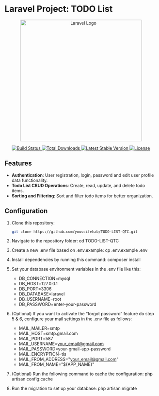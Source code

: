 # Laravel Project: TODO List

<p align="center">
  <a href="https://laravel.com" target="_blank">
    <img src="https://raw.githubusercontent.com/laravel/art/master/logo-lockup/5%20SVG/2%20CMYK/1%20Full%20Color/laravel-logolockup-cmyk-red.svg" width="400" alt="Laravel Logo">
  </a>
</p>

<p align="center">
  <a href="https://github.com/laravel/framework/actions">
    <img src="https://github.com/laravel/framework/workflows/tests/badge.svg" alt="Build Status">
  </a>
  <a href="https://packagist.org/packages/laravel/framework">
    <img src="https://img.shields.io/packagist/dt/laravel/framework" alt="Total Downloads">
  </a>
  <a href="https://packagist.org/packages/laravel/framework">
    <img src="https://img.shields.io/packagist/v/laravel/framework" alt="Latest Stable Version">
  </a>
  <a href="https://packagist.org/packages/laravel/framework">
    <img src="https://img.shields.io/packagist/l/laravel/framework" alt="License">
  </a>
</p>

## Features

- **Authentication**: User registration, login, password and edit user profile data functionality.
- **Todo List CRUD Operations**: Create, read, update, and delete todo items.
- **Sorting and Filtering**: Sort and filter todo items for better organization.

## Configuration

1. Clone this repository:

   ```bash
   git clone https://github.com/youssifehab/TODO-LIST-QTC.git

2. Navigate to the repository folder: cd TODO-LIST-QTC

3. Create a new .env file based on .env.example: cp .env.example .env

4. Install dependencies by running this command: composer install

5. Set your database environment variables in the .env file like this:
    - DB_CONNECTION=mysql
    - DB_HOST=127.0.0.1
    - DB_PORT=3306
    - DB_DATABASE=laravel
    - DB_USERNAME=root
    - DB_PASSWORD=enter-your-password

7. (Optional) If you want to activate the “forgot password” feature do step 5 & 6, configure your mail settings in the .env file as follows:
    - MAIL_MAILER=smtp
    - MAIL_HOST=smtp.gmail.com
    - MAIL_PORT=587
    - MAIL_USERNAME=your_email@gmail.com
    - MAIL_PASSWORD=your-gmail-app-password
    - MAIL_ENCRYPTION=tls
    - MAIL_FROM_ADDRESS="your_email@gmail.com"
    - MAIL_FROM_NAME="${APP_NAME}"

6. (Optional) Run the following command to cache the configuration: php artisan config:cache

7. Run the migration to set up your database: php artisan migrate


